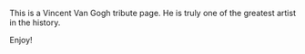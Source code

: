 This is a Vincent Van Gogh tribute page. He is truly one of the greatest artist in the history. 

Enjoy!